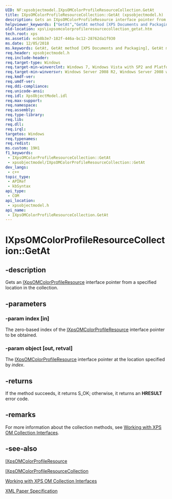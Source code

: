 ```yaml
---
UID: NF:xpsobjectmodel.IXpsOMColorProfileResourceCollection.GetAt
title: IXpsOMColorProfileResourceCollection::GetAt (xpsobjectmodel.h)
description: Gets an IXpsOMColorProfileResource interface pointer from a specified location in the collection.
helpviewer_keywords: ["GetAt","GetAt method [XPS Documents and Packaging]","GetAt method [XPS Documents and Packaging]","IXpsOMColorProfileResourceCollection interface","IXpsOMColorProfileResourceCollection interface [XPS Documents and Packaging]","GetAt method","IXpsOMColorProfileResourceCollection.GetAt","IXpsOMColorProfileResourceCollection::GetAt","xps.ixpsomcolorprofileresourcecollection_getat","xpsobjectmodel/IXpsOMColorProfileResourceCollection::GetAt"]
old-location: xps\ixpsomcolorprofileresourcecollection_getat.htm
tech.root: xps
ms.assetid: ecb8b3e7-182f-446a-bc12-28762da1f930
ms.date: 12/05/2018
ms.keywords: GetAt, GetAt method [XPS Documents and Packaging], GetAt method [XPS Documents and Packaging],IXpsOMColorProfileResourceCollection interface, IXpsOMColorProfileResourceCollection interface [XPS Documents and Packaging],GetAt method, IXpsOMColorProfileResourceCollection.GetAt, IXpsOMColorProfileResourceCollection::GetAt, xps.ixpsomcolorprofileresourcecollection_getat, xpsobjectmodel/IXpsOMColorProfileResourceCollection::GetAt
req.header: xpsobjectmodel.h
req.include-header: 
req.target-type: Windows
req.target-min-winverclnt: Windows 7, Windows Vista with SP2 and Platform Update for Windows Vista [desktop apps \| UWP apps]
req.target-min-winversvr: Windows Server 2008 R2, Windows Server 2008 with SP2 and Platform Update for Windows Server 2008 [desktop apps \| UWP apps]
req.kmdf-ver: 
req.umdf-ver: 
req.ddi-compliance: 
req.unicode-ansi: 
req.idl: XpsObjectModel.idl
req.max-support: 
req.namespace: 
req.assembly: 
req.type-library: 
req.lib: 
req.dll: 
req.irql: 
targetos: Windows
req.typenames: 
req.redist: 
ms.custom: 19H1
f1_keywords:
 - IXpsOMColorProfileResourceCollection::GetAt
 - xpsobjectmodel/IXpsOMColorProfileResourceCollection::GetAt
dev_langs:
 - c++
topic_type:
 - APIRef
 - kbSyntax
api_type:
 - COM
api_location:
 - xpsobjectmodel.h
api_name:
 - IXpsOMColorProfileResourceCollection.GetAt
---
```


# IXpsOMColorProfileResourceCollection::GetAt


## -description

Gets an <a href="/windows/desktop/api/xpsobjectmodel/nn-xpsobjectmodel-ixpsomcolorprofileresource">IXpsOMColorProfileResource</a> interface pointer from a specified location in the collection.

## -parameters

### -param index [in]

The zero-based index of the <a href="/windows/desktop/api/xpsobjectmodel/nn-xpsobjectmodel-ixpsomcolorprofileresource">IXpsOMColorProfileResource</a> interface pointer to be obtained.

### -param object [out, retval]

The <a href="/windows/desktop/api/xpsobjectmodel/nn-xpsobjectmodel-ixpsomcolorprofileresource">IXpsOMColorProfileResource</a> interface pointer at the location specified by <i>index</i>.

## -returns

If the method succeeds, it returns S_OK; otherwise, it returns an <b>HRESULT</b> error code.

## -remarks

For more information about the collection methods, see  <a href="/previous-versions/windows/desktop/dd372931(v=vs.85)">Working with XPS OM Collection Interfaces</a>.

## -see-also

<a href="/windows/desktop/api/xpsobjectmodel/nn-xpsobjectmodel-ixpsomcolorprofileresource">IXpsOMColorProfileResource</a>



<a href="/windows/desktop/api/xpsobjectmodel/nn-xpsobjectmodel-ixpsomcolorprofileresourcecollection">IXpsOMColorProfileResourceCollection</a>



<a href="/previous-versions/windows/desktop/dd372931(v=vs.85)">Working with XPS OM Collection Interfaces</a>



<a href="https://en.wikipedia.org/wiki/Open_XML_Paper_Specification">XML Paper Specification</a>